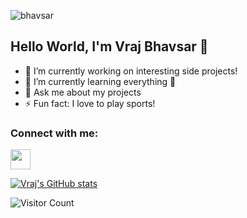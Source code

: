 ![bhavsar](https://user-images.githubusercontent.com/69980892/133012536-4893c850-3c7a-463f-916c-52512f3154fb.png)


## Hello World, I'm Vraj Bhavsar 👋

- 🔭 I’m currently working on interesting side projects!
- 🌱 I’m currently learning everything 🤣
- 💬 Ask me about my projects
- ⚡ Fun fact: I love to play sports!

### Connect with me: 
<img height="32" width="32" src="https://cdn.jsdelivr.net/npm/simple-icons@v5/icons/linkedin.svg" />


[![Vraj's GitHub stats](https://github-readme-stats.vercel.app/api?username=vraj137)](https://github.com/vraj137)



![Visitor Count](https://profile-counter.glitch.me/{vraj137}/count.svg)






